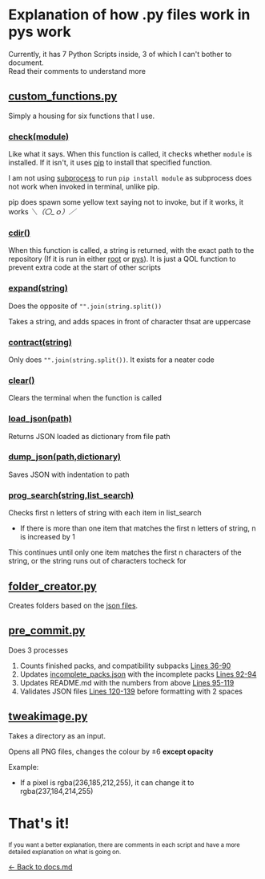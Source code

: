 # Explanation of how .py files work in pys work

Currently, it has 7 Python Scripts inside, 3 of which I can't bother to document.
<br>Read their comments to understand more

## [custom_functions.py](https://github.com/NSPC911/Bedrock-Tweaks-Base/blob/main/pys/custom_functions.py)

Simply a housing for six functions that I use.

### [check(module)](https://github.com/NSPC911/Bedrock-Tweaks-Base/blob/main/pys/custom_functions.py#L10-L23)

Like what it says. When this function is called, it checks whether `module` is installed. If it isn't, it
uses [pip](https://pypi.org/project/pip/) to install that specified function.

I am not using [subprocess](https://docs.python.org/3/library/subprocess.html) to run `pip install module` as subprocess
does not work when invoked in terminal, unlike pip.

pip does spawn some yellow text saying not to invoke, but if it works, it works _＼（〇_ｏ）／_

### [cdir()](https://github.com/NSPC911/Bedrock-Tweaks-Base/blob/main/pys/custom_functions.py#L32-L42)

When this function is called, a string is returned, with the exact path to the repository (If it is run in
either [root](https://github.com/NSPC911/Bedrock-Tweaks-Base/tree/main)
or [pys](https://github.com/NSPC911/Bedrock-Tweaks-Base/tree/main/pys)).
It is just a QOL function to prevent extra code at the start of other scripts

### [expand(string)](https://github.com/NSPC911/Bedrock-Tweaks-Base/blob/main/pys/custom_functions.py#L52-L61)

Does the opposite of `"".join(string.split())`

Takes a string, and adds spaces in front of character thsat are uppercase

### [contract(string)](https://github.com/NSPC911/Bedrock-Tweaks-Base/blob/main/pys/custom_functions.py#L65-L66)

Only does `"".join(string.split())`. It exists for a neater code

### [clear()](https://github.com/NSPC911/Bedrock-Tweaks-Base/blob/main/pys/custom_functions.py#L70-L76)

Clears the terminal when the function is called

### [load_json(path)](https://github.com/NSPC911/Bedrock-Tweaks-Base/blob/main/pys/custom_functions.py#L80-L89)

Returns JSON loaded as dictionary from file path

### [dump_json(path,dictionary)](https://github.com/NSPC911/Bedrock-Tweaks-Base/blob/main/pys/custom_functions.py#L93-L96)

Saves JSON with indentation to path

### [prog_search(string,list_search)](https://github.com/NSPC911/Bedrock-Tweaks-Base/blob/main/pys/custom_functions.py#L99-L132)

Checks first n letters of string with each item in list_search

- If there is more than one item that matches the first n letters of string, n is increased by 1

This continues until only one item matches the first n characters of the string, or the string runs out of characters tocheck for

## [folder_creator.py](https://github.com/NSPC911/Bedrock-Tweaks-Base/blob/main/pys/folder_creator.py)

Creates folders based on the [json files](https://github.com/NSPC911/Bedrock-Tweaks-Base/tree/jsons/packs).

## [pre_commit.py](https://github.com/NSPC911/Bedrock-Tweaks-Base/blob/main/pys/pre_commit.py)

Does 3 processes

1. Counts finished packs, and compatibility
   subpacks [Lines 36-90](https://github.com/NSPC911/Bedrock-Tweaks-Base/blob/main/pys/pre_commit.py#L36-L90)
2. Updates [incomplete_packs.json](https://github.com/NSPC911/Bedrock-Tweaks-Base/blob/main/jsons/others/incomplete_packs.json)
with the incomplete
packs [Lines 92-94](https://github.com/NSPC911/Bedrock-Tweaks-Base/blob/main/pys/pre_commit.py#L92-L94)
3. Updates README.md with the numbers from
   above [Lines 95-119](https://github.com/NSPC911/Bedrock-Tweaks-Base/blob/main/pys/pre_commit.py#L95-L119)
4. Validates JSON
   files [Lines 120-139](https://github.com/NSPC911/Bedrock-Tweaks-Base/blob/main/pys/pre_commit.py#L120-L139) before
   formatting with 2 spaces

## [tweakimage.py](https://github.com/NSPC911/Bedrock-Tweaks-Base/blob/main/pys/tweakimage.py)

Takes a directory as an input.

Opens all PNG files, changes the colour by ±6 **except opacity**

Example:

- If a pixel is rgba(236,185,212,255), it can change it to rgba(237,184,214,255)

# That's it!

<sub>If you want a better explanation, there are comments in each script and have a more detailed explanation on what is
going on.</sub>

[<- Back to docs.md](https://github.com/BedrockTweaks/Bedrock-Tweaks-Base/blob/main/docs/docs.md)